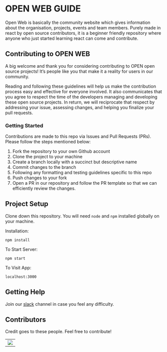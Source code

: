 # OPEN WEB GUIDE

<!-- [![Build Status](https://github.com/github/opensource.guide/workflows/GitHub%20Actions%20CI/badge.svg)](https://github.com/github/opensource.guide/actions) -->

Open Web is basically the community website which gives information about the organisation, projects, events and team members. Purely made in react by open source contributors, it is a beginner friendly repository where anyone who just started learning react can come and contribute. 

## Contributing to OPEN WEB

A big welcome and thank you for considering contributing to OPEN open source projects! It’s people like you that make it a reality for users in our community.

Reading and following these guidelines will help us make the contribution process easy and effective for everyone involved. It also communicates that you agree to respect the time of the developers managing and developing these open source projects. In return, we will reciprocate that respect by addressing your issue, assessing changes, and helping you finalize your pull requests.

### Getting Started

Contributions are made to this repo via Issues and Pull Requests (PRs). Please follow the steps mentioned below:

1. Fork the repository to your own Github account
2. Clone the project to your machine
3. Create a branch locally with a succinct but descriptive name
4. Commit changes to the branch
5. Following any formatting and testing guidelines specific to this repo
6. Push changes to your fork
7. Open a PR in our repository and follow the PR template so that we can efficiently review the changes.

## Project Setup

Clone down this repository. You will need `node` and `npm` installed globally on your machine.  

Installation:

`npm install`  

To Start Server:

`npm start`  

To Visit App:

`localhost:3000`


## Getting Help

Join our [slack](https://join.slack.com/t/upes-open/shared_invite/zt-rl7kras2-npXTAjoyk6Z1DLToCyFthQ) channel in case you feel any difficulty.


## Contributors

Credit goes to these people. Feel free to contribute! 

<table>
	<tr>
		<td>
			<a href="https://github.com/upes-open/web/graphs/contributors">
  <img src="https://contrib.rocks/image?repo=upes-open/web" />
</a>
		</td>
	</tr>
</table>


